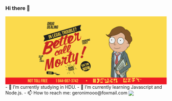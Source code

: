 ### Hi there 👋

<!--
**Megrax/Megrax** is a ✨ _special_ ✨ repository because its `README.md` (this file) appears on your GitHub profile.

Here are some ideas to get you started:

- 🔭 I’m currently working on ...
- 🌱 I’m currently learning ...
- 👯 I’m looking to collaborate on ...
- 🤔 I’m looking for help with ...
- 💬 Ask me about ...
- 📫 How to reach me: ...
- 😄 Pronouns: ...
- ⚡ Fun fact: ...
-->
<img align="center" src="https://github.com/Megrax/Megrax/blob/main/bettercallmorty.PNG" />
- 🎒 I’m currently studying in HDU. 
- 🌱 I’m currently learning Javascript and Node.js. 
- 📫 How to reach me:  geronimooo@foxmail.com

<a href="https://github.com/Megrax/github-readme-stats">
  <img align="center" src="https://github-readme-stats.vercel.app/api/top-langs/?username=Megrax" />
</a>
